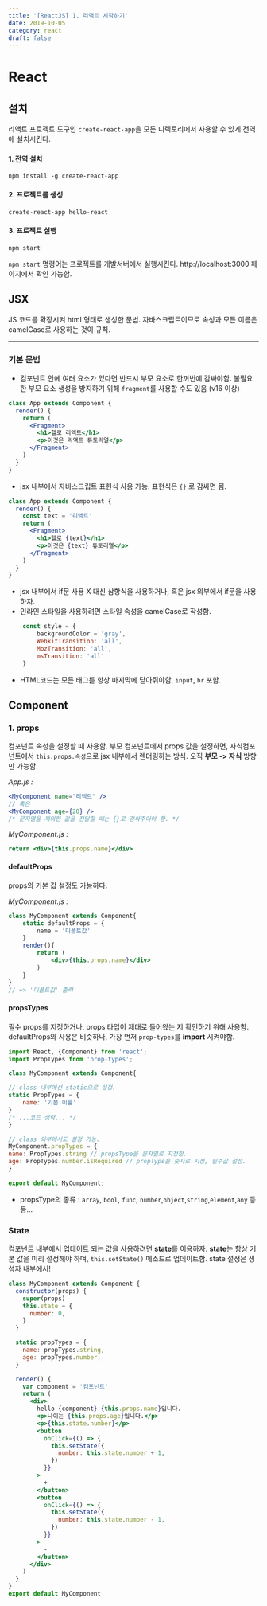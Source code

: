 ```yaml
---
title: '[ReactJS] 1. 리액트 시작하기'
date: 2019-10-05
category: react
draft: false
---
```


# React

## 설치

리액트 프로젝트 도구인 `create-react-app`을 모든 디렉토리에서 사용할 수 있게 전역에 설치시킨다.

#### 1. 전역 설치

```node
npm install -g create-react-app
```

#### 2. 프로젝트를 생성

```node
create-react-app hello-react
```

#### 3. 프로젝트 실행

```cli
npm start
```

`npm start` 명령어는 프로젝트를 개발서버에서 실행시킨다.
http://localhost:3000 페이지에서 확인 가능함.

## JSX

JS 코드를 확장시켜 html 형태로 생성한 문법. 자바스크립트이므로 속성과 모든 이름은 camelCase로 사용하는 것이 규칙.

---

### 기본 문법

- 컴포넌트 안에 여러 요소가 있다면 반드시 부모 요소로 한꺼번에 감싸야함. 불필요한 부모 요소 생성을 방지하기 위해 `fragment`를 사용할 수도 있음 (v16 이상)

```jsx
class App extends Component {
  render() {
    return (
      <Fragment>
        <h1>헬로 리액트</h1>
        <p>이것은 리액트 튜토리얼</p>
      </Fragment>
    )
  }
}
```

- jsx 내부에서 자바스크립트 표현식 사용 가능. 표현식은 `{}` 로 감싸면 됨.

```jsx
class App extends Component {
  render() {
    const text = '리액트'
    return (
      <Fragment>
        <h1>헬로 {text}</h1>
        <p>이것은 {text} 튜토리얼</p>
      </Fragment>
    )
  }
}
```

- jsx 내부에서 if문 사용 X 대신 삼항식을 사용하거나, 혹은 jsx 외부에서 if문을 사용하자.
- 인라인 스타일을 사용하려면 스타일 속성을 camelCase로 작성함.

```jsx
	const style = {
		backgroundColor = 'gray',
		WebkitTransition: 'all',
		MozTransition: 'all',
		msTransition: 'all'
	}
```

- HTML코드는 모든 태그를 항상 마지막에 닫아줘야함. `input`, `br` 포함.

## Component

### 1. props

컴포넌트 속성을 설정할 때 사용함.
부모 컴포넌트에서 props 값을 설정하면, 자식컴포넌트에서 `this.props.속성`으로 jsx 내부에서 렌더링하는 방식.
오직 **부모 -> 자식** 방향만 가능함.

_App.js :_

```jsx
<MyComponent name="리액트" />
// 혹은
<MyComponent age={20} />
/* 문자열을 제외한 값을 전달할 때는 {}로 감싸주어야 함. */
```

_MyComponent.js :_

```jsx
return <div>{this.props.name}</div>
```

#### **defaultProps**

props의 기본 값 설정도 가능하다.

_MyComponent.js :_

```jsx
class MyComponent extends Component{
	static defaultProps = {
		name = '디폴트값'
	}
	render(){
		return (
			<div>{this.props.name}</div>
		)
	}
}
// => '디폴트값' 출력
```

#### **propsTypes**

필수 props를 지정하거나, props 타입이 제대로 들어왔는 지 확인하기 위해 사용함.
defaultProps와 사용은 비슷하나, 가장 먼저 `prop-types`를 **import** 시켜야함.

```jsx
import React, {Component} from 'react';
import PropTypes from 'prop-types';

class MyComponent extends Component{

// class 내부에선 static으로 설정.
static PropTypes = {
	name: '기본 이름'
}
/* ...코드 생략... */
}

// class 외부에서도 설정 가능.
MyComponent.propTypes = {
name: PropTypes.string // propsType을 문자열로 지정함.
age: PropTypes.number.isRequired // propType을 숫자로 지정, 필수값 설정.
}

export default MyComponent;
```

- propsType의 종류 : `array`, `bool`, `func`, `number`,`object`,`string`,`element`,`any` 등등...

### State

컴포넌트 내부에서 업데이트 되는 값을 사용하려면 **state**를 이용하자. **state**는 항상 기본 값을 미리 설정해야 하며, `this.setState()` 메소드로 업데이트함.
state 설정은 생성자 내부에서!

```jsx
class MyComponent extends Component {
  constructor(props) {
    super(props)
    this.state = {
      number: 0,
    }
  }

  static propTypes = {
    name: propTypes.string,
    age: propTypes.number,
  }

  render() {
    var component = '컴포넌트'
    return (
      <div>
        hello {component} {this.props.name}입니다.
        <p>나이는 {this.props.age}입니다.</p>
        <p>{this.state.number}</p>
        <button
          onClick={() => {
            this.setState({
              number: this.state.number + 1,
            })
          }}
        >
          +
        </button>
        <button
          onClick={() => {
            this.setState({
              number: this.state.number - 1,
            })
          }}
        >
          -
        </button>
      </div>
    )
  }
}
export default MyComponent
```
